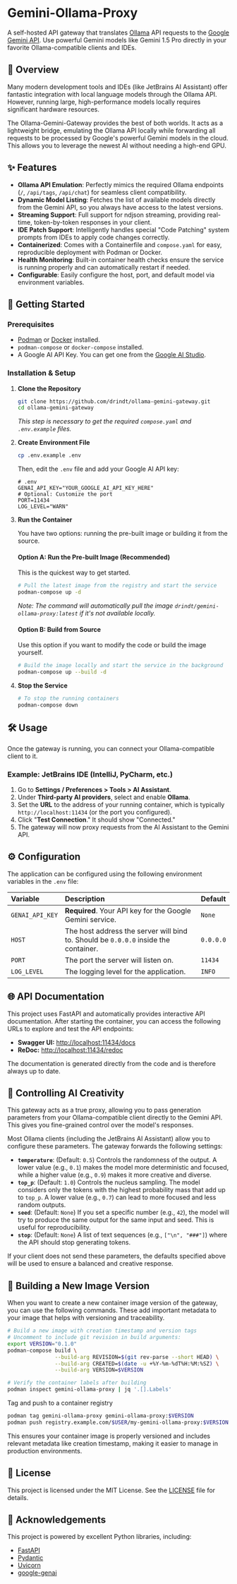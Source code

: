 # Gemini-Ollama-Proxy

A self-hosted API gateway that translates [Ollama](https://ollama.com/) API requests to the
[Google Gemini API](https://ai.google.dev/gemini-api). Use powerful Gemini models like Gemini 1.5 Pro directly in your
favorite Ollama-compatible clients and IDEs.

## 🌟 Overview

Many modern development tools and IDEs (like JetBrains AI Assistant) offer fantastic integration with local language
models through the Ollama API. However, running large, high-performance models locally requires significant hardware
resources.

The Ollama-Gemini-Gateway provides the best of both worlds. It acts as a lightweight bridge, emulating the Ollama API
locally while forwarding all requests to be processed by Google's powerful Gemini models in the cloud. This allows you
to leverage the newest AI without needing a high-end GPU.

## ✨ Features

* **Ollama API Emulation**: Perfectly mimics the required Ollama endpoints (`/`, `/api/tags`, `/api/chat`) for seamless
  client compatibility.
* **Dynamic Model Listing**: Fetches the list of available models directly from the Gemini API, so you always have
  access to the latest versions.
* **Streaming Support**: Full support for ndjson streaming, providing real-time, token-by-token responses in your
  client.
* **IDE Patch Support**: Intelligently handles special "Code Patching" system prompts from IDEs to apply code changes
  correctly.
* **Containerized**: Comes with a Containerfile and `compose.yaml` for easy, reproducible deployment with Podman or
  Docker.
* **Health Monitoring**: Built-in container health checks ensure the service is running properly and can automatically
  restart if needed.
* **Configurable**: Easily configure the host, port, and default model via environment variables.

## 🚀 Getting Started

### Prerequisites

* [Podman](https://podman.io/) or [Docker](https://www.docker.com/) installed.
* `podman-compose` or `docker-compose` installed.
* A Google AI API Key. You can get one from the [Google AI Studio](https://aistudio.google.com/app/apikey).

### Installation & Setup

1. **Clone the Repository**
   ```bash
   git clone https://github.com/drindt/ollama-gemini-gateway.git
   cd ollama-gemini-gateway
   ```
   *This step is necessary to get the required `compose.yaml` and `.env.example` files.*

2. **Create Environment File**
    ```bash
    cp .env.example .env
    ```
   Then, edit the `.env` file and add your Google AI API key:
    ```dotenv
    # .env
    GENAI_API_KEY="YOUR_GOOGLE_AI_API_KEY_HERE"
    # Optional: Customize the port
    PORT=11434
    LOG_LEVEL="WARN"
    ```

3. **Run the Container**

   You have two options: running the pre-built image or building it from the source.

   #### Option A: Run the Pre-built Image (Recommended)

   This is the quickest way to get started.

    ```bash
    # Pull the latest image from the registry and start the service
    podman-compose up -d
    ```

   *Note: The command will automatically pull the image `drindt/gemini-ollama-proxy:latest` if it's not available
   locally.*

   #### Option B: Build from Source

   Use this option if you want to modify the code or build the image yourself.

    ```bash
    # Build the image locally and start the service in the background
    podman-compose up --build -d
    ```

4. **Stop the Service**
    ```bash
    # To stop the running containers
    podman-compose down
    ```

## 🛠️ Usage

Once the gateway is running, you can connect your Ollama-compatible client to it.

### Example: JetBrains IDE (IntelliJ, PyCharm, etc.)

1. Go to **Settings / Preferences > Tools > AI Assistant**.
2. Under **Third-party AI providers**, select and enable **Ollama**.
3. Set the **URL** to the address of your running container, which is typically `http://localhost:11434` (or the port
   you configured).
4. Click "**Test Connection**." It should show "Connected."
5. The gateway will now proxy requests from the AI Assistant to the Gemini API.

## ⚙️ Configuration

The application can be configured using the following environment variables in the `.env` file:

| Variable        | Description                                                                         | Default   |
|:----------------|:------------------------------------------------------------------------------------|:----------|
| `GENAI_API_KEY` | **Required**. Your API key for the Google Gemini service.                           | `None`    |
| `HOST`          | The host address the server will bind to. Should be `0.0.0.0` inside the container. | `0.0.0.0` |
| `PORT`          | The port the server will listen on.                                                 | `11434`   |
| `LOG_LEVEL`     | The logging level for the application.                                              | `INFO`    |

## 🌐 API Documentation

This project uses FastAPI and automatically provides interactive API documentation. After starting the
container, you can access the following URLs to explore and test the API endpoints:

* **Swagger UI:** [http://localhost:11434/docs](http://localhost:11434/docs)
* **ReDoc:** [http://localhost:11434/redoc](http://localhost:11434/redoc)

The documentation is generated directly from the code and is therefore always up to date.

## 🧠 Controlling AI Creativity

This gateway acts as a true proxy, allowing you to pass generation parameters from your Ollama-compatible client
directly to the Gemini API. This gives you fine-grained control over the model's responses.

Most Ollama clients (including the JetBrains AI Assistant) allow you to configure these parameters. The gateway forwards
the following settings:

* **`temperature`**: (Default: `0.5`) Controls the randomness of the output. A lower value (e.g., `0.1`) makes the
  model more deterministic and focused, while a higher value (e.g., `0.9`) makes it more creative and diverse.
* **`top_p`**: (Default: `1.0`) Controls the nucleus sampling. The model considers only the tokens with the highest
  probability mass that add up to `top_p`. A lower value (e.g., `0.7`) can lead to more focused and less random
  outputs.
* **`seed`**: (Default: `None`) If you set a specific number (e.g., `42`), the model will try to produce the same
  output for the same input and seed. This is useful for reproducibility.
* **`stop`**: (Default: `None`) A list of text sequences (e.g., `["\n", "###"]`) where the API should stop generating
  tokens.

If your client does not send these parameters, the defaults specified above will be used to ensure a balanced and
creative response.

## 🔄 Building a New Image Version

When you want to create a new container image version of the gateway, you can use the following commands. These add
important metadata to your image that helps with versioning and traceability.

```bash
# Build a new image with creation timestamp and version tags
# Uncomment to include git revision in build arguments:
export VERSION="0.1.0"
podman-compose build \
               --build-arg REVISION=$(git rev-parse --short HEAD) \
               --build-arg CREATED=$(date -u +%Y-%m-%dT%H:%M:%SZ) \
               --build-arg VERSION=$VERSION

# Verify the container labels after building
podman inspect gemini-ollama-proxy | jq '.[].Labels'
```

Tag and push to a container registry

```bash
podman tag gemini-ollama-proxy gemini-ollama-proxy:$VERSION
podman push registry.example.com/$USER/my-gemini-ollama-proxy:$VERSION
```

This ensures your container image is properly versioned and includes relevant metadata like creation timestamp, making
it easier to manage in production environments.

## 📜 License

This project is licensed under the MIT License. See the [LICENSE](LICENSE.md) file for details.

## 🙏 Acknowledgements

This project is powered by excellent Python libraries, including:

* [FastAPI](https://fastapi.tiangolo.com/)
* [Pydantic](https://docs.pydantic.dev/)
* [Uvicorn](https://www.uvicorn.org/)
* [google-genai](https://github.com/google/generative-ai-python)
